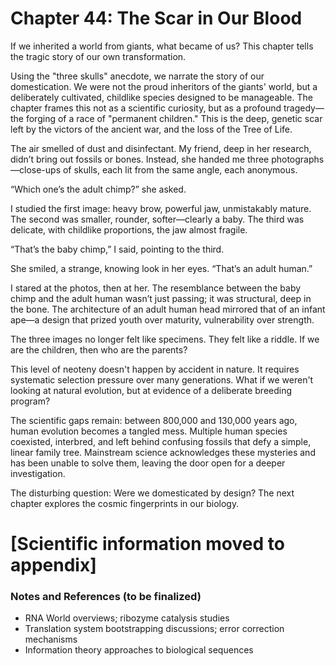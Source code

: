 

# Chapter 44: The Scar in Our Blood

If we inherited a world from giants, what became of us? This chapter tells the tragic story of our own transformation.

Using the "three skulls" anecdote, we narrate the story of our domestication. We were not the proud inheritors of the giants' world, but a deliberately cultivated, childlike species designed to be manageable. The chapter frames this not as a scientific curiosity, but as a profound tragedy—the forging of a race of "permanent children." This is the deep, genetic scar left by the victors of the ancient war, and the loss of the Tree of Life.

The air smelled of dust and disinfectant. My friend, deep in her research, didn’t bring out fossils or bones. Instead, she handed me three photographs—close-ups of skulls, each lit from the same angle, each anonymous.

“Which one’s the adult chimp?” she asked.

I studied the first image: heavy brow, powerful jaw, unmistakably mature. The second was smaller, rounder, softer—clearly a baby. The third was delicate, with childlike proportions, the jaw almost fragile.

“That’s the baby chimp,” I said, pointing to the third.

She smiled, a strange, knowing look in her eyes. “That’s an adult human.”

I stared at the photos, then at her. The resemblance between the baby chimp and the adult human wasn’t just passing; it was structural, deep in the bone. The architecture of an adult human head mirrored that of an infant ape—a design that prized youth over maturity, vulnerability over strength.

The three images no longer felt like specimens. They felt like a riddle. If we are the children, then who are the parents?

This level of neoteny doesn't happen by accident in nature. It requires systematic selection pressure over many generations. What if we weren't looking at natural evolution, but at evidence of a deliberate breeding program?

The scientific gaps remain: between 800,000 and 130,000 years ago, human evolution becomes a tangled mess. Multiple human species coexisted, interbred, and left behind confusing fossils that defy a simple, linear family tree. Mainstream science acknowledges these mysteries and has been unable to solve them, leaving the door open for a deeper investigation.

The disturbing question: Were we domesticated by design? The next chapter explores the cosmic fingerprints in our biology.


# [Scientific information moved to appendix]




### Notes and References (to be finalized)

- RNA World overviews; ribozyme catalysis studies
- Translation system bootstrapping discussions; error correction mechanisms
- Information theory approaches to biological sequences
